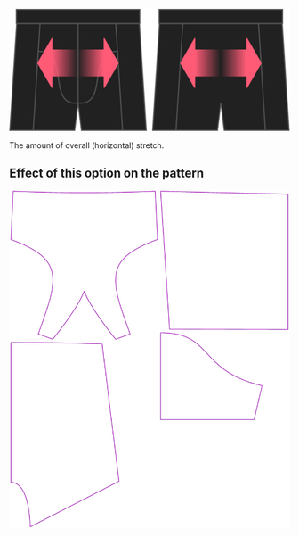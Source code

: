 ![The stretch option on Bruce](./stretch.svg)

The amount of overall (horizontal) stretch.

## Effect of this option on the pattern

![This image shows the effect of this option by superimposing several variants that have a different value for this option](bruce_stretch_sample.svg "Effect of this option on the pattern")
